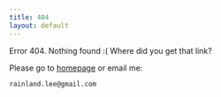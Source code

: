 ```yaml
---
title: 404
layout: default
---
```


Error 404. Nothing found :( Where did you get that link?

Please go to [homepage](/) or email me:

    rainland.lee@gmail.com

